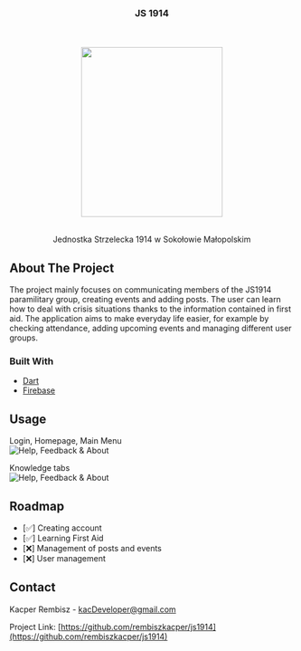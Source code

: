 <!-- PROJECT LOGO -->
<br />
<div align="center">

<h3 align="center">JS 1914</h3>
<br />
<br />

<img src="https://github.com/rembiszkacper/js1914/blob/master/assets/images/logo.png" width="250" height="300">
<br />
<br />


  <p align="center">
    Jednostka Strzelecka 1914 w Sokołowie Małopolskim
    <br />
  </p>
</div>



<!-- ABOUT THE PROJECT -->
## About The Project


The project mainly focuses on communicating members of the JS1914 paramilitary group, creating events and adding posts. The user can learn how to deal with crisis situations thanks to the information contained in first aid. The application aims to make everyday life easier, for example by checking attendance, adding upcoming events and managing different user groups.



### Built With

* [Dart](https://dart.dev)
* [Firebase](https://firebase.google.com)



<!-- GETTING STARTED -->
## Usage


Login, Homepage, Main Menu
<br />
![Help, Feedback & About](https://github.com/rembiszkacper/js1914/blob/master/assets/images/githubimages1.png)

Knowledge tabs
<br />
![Help, Feedback & About](https://github.com/rembiszkacper/js1914/blob/master/assets/images/githubimages2.png)



<!-- ROADMAP -->
## Roadmap

- [✅] Creating account
- [✅] Learning First Aid
- [❌] Management of posts and events
- [❌] User management
  

  
<!-- CONTRIBUTING -->
## Contact

Kacper Rembisz - kacDeveloper@gmail.com

Project Link: [https://github.com/rembiszkacper/js1914](https://github.com/rembiszkacper/js1914)

